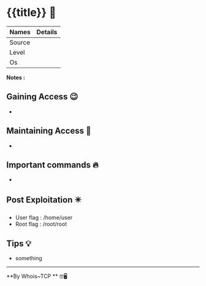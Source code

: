 # {{title}} 🧭

Names | Details
--------|-----
Source | 
Level     | 
Os |

**Notes :**




## Gaining Access 😉

- 



## Maintaining Access 🥷
- 


## Important commands 🔥
- 

## Post Exploitation ✴️
- User flag : /home/user
- Root flag : /root/root
## Tips 💡
- something


--------------------------------
**By Whois~TCP ** 🤓🖥️










